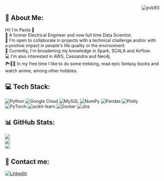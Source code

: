 <img align ="right" src="https://komarev.com/ghpvc/?username=pvb93&label=Profile%20Views&color=5fbfbf&style=plastic" alt="pvb93">

## 💫 About Me:
Hi! I'm Paola 👋<br>📜 A former Electrical Engineer and now full time Data Scientist.<br>🌱 I'm open to collaborate in projects with a technical challenge and/or with a positive impact in people's life quality or the environment.<br>🔦 Currently, I'm broadening my knowledge in Spark, SCALA and Airflow.<br>💻 I'm also interested in AWS, Cassandra and Neo4j.<br>🏞️📖🍙 In my free time I like to do some trekking, read epic fantasy books and watch anime, among other hobbies.

## 💻 Tech Stack:
![Python](https://img.shields.io/badge/python-3670A0?style=flat-square&logo=python&logoColor=ffdd54) ![Google Cloud](https://img.shields.io/badge/Google%20Cloud-%234285F4.svg?style=flat-square&logo=google-cloud&logoColor=white) ![MySQL](https://img.shields.io/badge/mysql-%2300f.svg?style=flat-square&logo=mysql&logoColor=white) ![NumPy](https://img.shields.io/badge/numpy-%23013243.svg?style=flat-square&logo=numpy&logoColor=white) ![Pandas](https://img.shields.io/badge/pandas-%23150458.svg?style=flat-square&logo=pandas&logoColor=white) ![Plotly](https://img.shields.io/badge/Plotly-%233F4F75.svg?style=flat-square&logo=plotly&logoColor=white) ![PyTorch](https://img.shields.io/badge/PyTorch-%23EE4C2C.svg?style=flat-square&logo=PyTorch&logoColor=white) ![scikit-learn](https://img.shields.io/badge/scikit--learn-%23F7931E.svg?style=flat-square&logo=scikit-learn&logoColor=white) ![Docker](https://img.shields.io/badge/docker-%230db7ed.svg?style=flat-square&logo=docker&logoColor=white) ![Jira](https://img.shields.io/badge/jira-%230A0FFF.svg?style=flat-square&logo=jira&logoColor=white)

## 📊 GitHub Stats:
![](https://github-readme-stats.vercel.app/api?username=pvb93&theme=prussian&hide_border=false&include_all_commits=false&count_private=false)<br/>
![](https://github-readme-streak-stats.herokuapp.com/?user=pvb93&theme=prussian&hide_border=false)<br/>
![](https://github-readme-stats.vercel.app/api/top-langs/?username=pvb93&theme=prussian&hide_border=false&include_all_commits=false&count_private=false&layout=compact)

## 💬 Contact me:
[![LinkedIn](https://img.shields.io/badge/LinkedIn-%230077B5.svg?logo=linkedin&logoColor=white)](https://linkedin.com/in/pvbarrera93) 

<!-- Proudly created with GPRM ( https://gprm.itsvg.in ) -->
